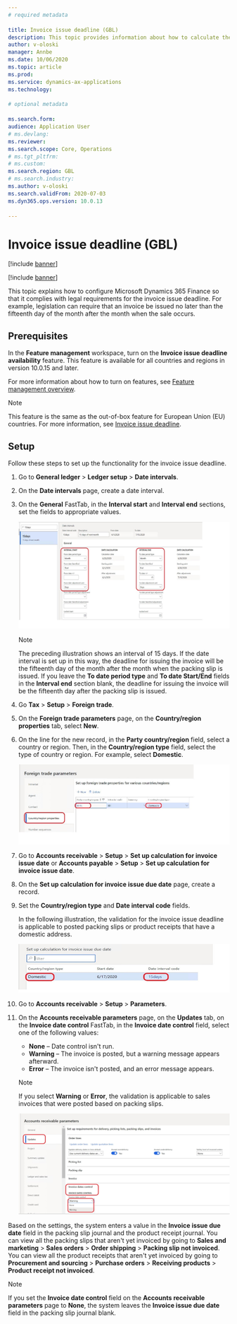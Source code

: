 ```yaml
---
# required metadata

title: Invoice issue deadline (GBL)
description: This topic provides information about how to calculate the due dates for issuing customer invoices.
author: v-oloski
manager: Annbe
ms.date: 10/06/2020
ms.topic: article
ms.prod: 
ms.service: dynamics-ax-applications
ms.technology: 

# optional metadata

ms.search.form: 
audience: Application User
# ms.devlang: 
ms.reviewer: 
ms.search.scope: Core, Operations
# ms.tgt_pltfrm: 
# ms.custom: 
ms.search.region: GBL
# ms.search.industry: 
ms.author: v-oloski
ms.search.validFrom: 2020-07-03
ms.dyn365.ops.version: 10.0.13

---
```


# Invoice issue deadline (GBL)

[!include [banner](../includes/banner.md)]

[!include [banner](../includes/preview-banner.md)]

This topic explains how to configure Microsoft Dynamics 365 Finance so that it complies with legal requirements for the invoice issue deadline. For example, legislation can require that an invoice be issued no later than the fifteenth day of the month after the month when the sale occurs.

## Prerequisites

In the **Feature management** workspace, turn on the **Invoice issue deadline availability** feature. This feature is available for all countries and regions in version 10.0.15 and later.

For more information about how to turn on features, see [Feature management overview](../../fin-and-ops/get-started/feature-management/feature-management-overview.md).

> [!NOTE]
> This feature is the same as the out-of-box feature for European Union (EU) countries. For more information, see [Invoice issue deadline](emea-invoice-issue-deadline.md).

## Setup

Follow these steps to set up the functionality for the invoice issue deadline.

1. Go to **General ledger** \> **Ledger setup** \> **Date intervals**.
2. On the **Date intervals** page, create a date interval.
3. On the **General** FastTab, in the **Interval start** and **Interval end** sections, set the fields to appropriate values.

    ![Date intervals page](media/gcc-invoice-issue-deadline-date-interval.jpg)

    > [!NOTE]
    > The preceding illustration shows an interval of 15 days. If the date interval is set up in this way, the deadline for issuing the invoice will be the fifteenth day of the month after the month when the packing slip is issued. If you leave the **To date period type** and **To date Start/End** fields in the **Interval end** section blank, the deadline for issuing the invoice will be the fifteenth day after the packing slip is issued.

4. Go **Tax** \> **Setup** \> **Foreign trade**.
5. On the **Foreign trade parameters** page, on the **Country/region properties** tab, select **New**.
6. On the line for the new record, in the **Party country/region** field, select a country or region. Then, in the **Country/region type** field, select the type of country or region. For example, select **Domestic**.

    ![Foreign trade parameters page](media/gcc-invoice-issue-deadline-Foreign-trade-parameters.jpg)

7. Go to **Accounts receivable** \> **Setup** \> **Set up calculation for invoice issue date** or **Accounts payable** \> **Setup** \> **Set up calculation for invoice issue date**.
8. On the **Set up calculation for invoice issue due date** page, create a record.
9. Set the **Country/region type** and **Date interval code** fields.

    In the following illustration, the validation for the invoice issue deadline is applicable to posted packing slips or product receipts that have a domestic address.

    ![Set up calculation for invoice issue due date page](media/gcc-invoice-issue-deadline-calculation-for-invoice-issue-deadline.jpg)

10. Go to **Accounts receivable** \> **Setup** \> **Parameters**.
11. On the **Accounts receivable parameters** page, on the **Updates** tab, on the **Invoice date control** FastTab, in the **Invoice date control** field, select one of the following values:

    - **None** – Date control isn't run.
    - **Warning** – The invoice is posted, but a warning message appears afterward.
    - **Error** – The invoice isn't posted, and an error message appears.

    > [!NOTE]
    > If you select **Warning** or **Error**, the validation is applicable to sales invoices that were posted based on packing slips.

    ![Accounts receivable parameters page](media/gcc-invoice-issue-deadline-ar-parameters.jpg)

Based on the settings, the system enters a value in the **Invoice issue due date** field in the packing slip journal and the product receipt journal. You can view all the packing slips that aren't yet invoiced by going to **Sales and marketing** \> **Sales orders** \> **Order shipping** \> **Packing slip not invoiced**. You can view all the product receipts that aren't yet invoiced by going to **Procurement and sourcing** \> **Purchase orders** \> **Receiving products** \> **Product receipt not invoiced**.

> [!NOTE]
> If you set the **Invoice date control** field on the **Accounts receivable parameters** page to **None**, the system leaves the **Invoice issue due date** field in the packing slip journal blank.

